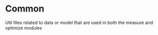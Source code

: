 # Common

Util files related to data or model that are used in both the measure and optimize modules
